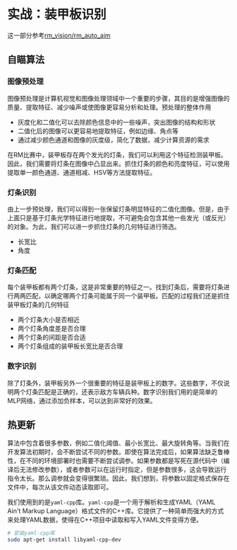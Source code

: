 # 实战：装甲板识别

这一部分参考[rm_vision/rm_auto_aim](https://gitlab.com/rm_vision/rm_auto_aim)

## 自瞄算法

### 图像预处理

图像预处理是计算机视觉和图像处理领域中一个重要的步骤，其目的是增强图像的质量、提取特征、减少噪声或使图像更容易分析和处理。预处理的整体作用
- 灰度化和二值化可以去除颜色信息中的一些噪声，突出图像的结构和形状
- 二值化后的图像可以更容易地提取特征，例如边缘、角点等
- 通过减少颜色通道和图像的灰度级，简化了数据，减少计算资源的需求

在RM比赛中，装甲板存在两个发光的灯条，我们可以利用这个特征检测装甲板。因此，我们需要将灯条在图像中凸显出来。抓住灯条的颜色和亮度特征，可以使用提取单一颜色通道、通道相减、HSV等方法提取特征。

### 灯条识别

由上一步预处理，我们可以得到一张保留灯条明显特征的二值化图像。但是，由于上面只是基于灯条光学特征进行地提取，不可避免会包含其他一些发光（或反光）的对象。为此，我们可以进一步抓住灯条的几何特征进行筛选。
- 长宽比
- 角度

### 灯条匹配

每个装甲板都有两个灯条，这是非常重要的特征之一。找到灯条后，需要将灯条进行两两匹配，以确定哪两个灯条可能属于同一个装甲板。匹配的过程我们还是抓住装甲板灯条的几何特征
- 两个灯条大小是否相近
- 两个灯条角度差是否合理
- 两个灯条的间距是否合适
- 两个灯条组成的装甲板长宽比是否合理

### 数字识别

除了灯条外，装甲板另外一个很重要的特征是装甲板上的数字。这些数字，不仅说明两个灯条匹配是正确的，还表示敌方车辆兵种。数字识别我们用的是简单的MLP网络，通过添加负样本，可以达到非常好的效果。

## 热更新

算法中包含着很多参数，例如二值化阈值、最小长宽比、最大旋转角等。当我们在开发算法初期时，会不断尝试不同的参数。即使在算法完成后，如果算法缺乏鲁棒性，在不同的环境部署时也需要不断尝试调参。如果参数都是写死在源代码中（编译后无法修改参数），或者参数可以在运行时指定，但是参数很多，这会导致运行指令太长。那么调参就会变得很繁琐。因此，我们想到，将参数以固定格式保存在文件中，每次从该文件动态读取即可。

我们使用到的是`yaml-cpp`库。`yaml-cpp`是一个用于解析和生成YAML（YAML Ain't Markup Language）格式文件的C++库。它提供了一种简单而强大的方式来处理YAML数据，使得在C++项目中读取和写入YAML文件变得方便。
```bash
# 安装yaml-cpp库
sudo apt-get install libyaml-cpp-dev
```